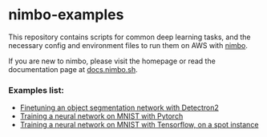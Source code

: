 # nimbo-examples

This repository contains scripts for common deep learning tasks, and the necessary config and environment files to run them on AWS with [nimbo](https://nimbo.sh).

If you are new to nimbo, please visit the homepage or read the documentation page at [docs.nimbo.sh](https://docs.nimbo.sh).

### Examples list:
- [Finetuning an object segmentation network with Detectron2](https://github.com/nimbo-sh/nimbo-examples/tree/main/detectron)
- [Training a neural network on MNIST with Pytorch](https://github.com/nimbo-sh/nimbo-examples/tree/main/pytorch-mnist)
- [Training a neural network on MNIST with Tensorflow, on a spot instance](https://github.com/nimbo-sh/nimbo-examples/tree/main/tensorflow-mnist)
